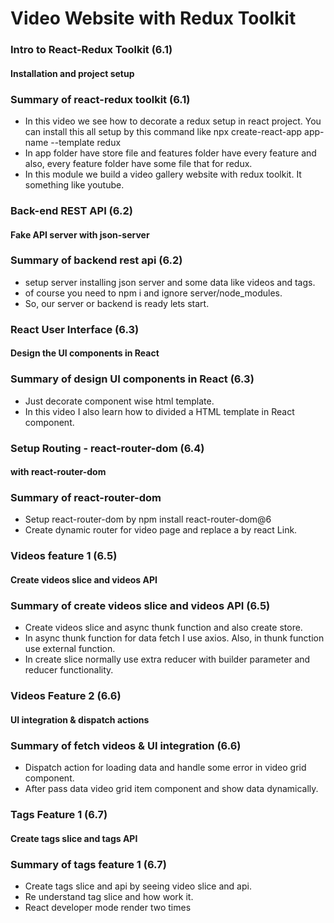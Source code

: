 # Video Website with Redux Toolkit

### Intro to React-Redux Toolkit (6.1)

#### Installation and project setup

### Summary of react-redux toolkit (6.1)

- In this video we see how to decorate a redux setup in react project. You can install this all setup by this command like npx create-react-app app-name --template redux
- In app folder have store file and features folder have every feature and also, every feature folder have some file that for redux.
- In this module we build a video gallery website with redux toolkit. It something like youtube.

### Back-end REST API (6.2)

#### Fake API server with json-server

### Summary of backend rest api (6.2)

- setup server installing json server and some data like videos and tags.
- of course you need to npm i and ignore server/node_modules.
- So, our server or backend is ready lets start.

### React User Interface (6.3)

#### Design the UI components in React

### Summary of design UI components in React (6.3)

- Just decorate component wise html template.
- In this video I also learn how to divided a HTML template in React component.

### Setup Routing - react-router-dom (6.4)

#### with react-router-dom

### Summary of react-router-dom

- Setup react-router-dom by npm install react-router-dom@6
- Create dynamic router for video page and replace a by react Link.

### Videos feature 1 (6.5)

#### Create videos slice and videos API

### Summary of create videos slice and videos API (6.5)

- Create videos slice and async thunk function and also create store.
- In async thunk function for data fetch I use axios. Also, in thunk function use external function.
- In create slice normally use extra reducer with builder parameter and reducer functionality.

### Videos Feature 2 (6.6)

#### UI integration & dispatch actions

### Summary of fetch videos & UI integration (6.6)

- Dispatch action for loading data and handle some error in video grid component.
- After pass data video grid item component and show data dynamically.

### Tags Feature 1 (6.7)

#### Create tags slice and tags API

### Summary of tags feature 1 (6.7)

- Create tags slice and api by seeing video slice and api.
- Re understand tag slice and how work it.
- React developer mode render two times

